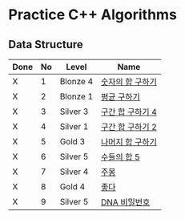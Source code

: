 # Practice C++ Algorithms

## Data Structure

| Done | No   | Level | Name |                                                   
| ---- | :--- | ----- | -------|
| X    | 1    | Blonze 4     | [숫자의 합 구하기](https://www.acmicpc.net/problem/11720) |
| X    | 2    | Blonze 1     | [평균 구하기](https://www.acmicpc.net/problem/1546) |
| X    | 3    | Silver 3     | [구간 합 구하기 4](https://www.acmicpc.net/problem/11659) |
| X    | 4    | Silver 1     | [구간 합 구하기 2](https://www.acmicpc.net/problem/11660) |
| X    | 5    | Gold 3     | [나머지 합 구하기](https://www.acmicpc.net/problem/10986) |
| X    | 6    | Silver 5     | [수들의 합 5](https://www.acmicpc.net/problem/2018) |
| X    | 7    | Silver 4     | [주몽](https://www.acmicpc.net/problem/1940) |
| X    | 8    | Gold 4     | [좋다](https://www.acmicpc.net/problem/1245) |
| X    | 9    | Silver 5     | [DNA 비밀번호](https://www.acmicpc.net/problem/12891) |
